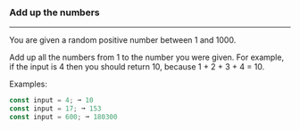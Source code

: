 ### Add up the numbers
---
You are given a random positive number between 1 and 1000.

Add up all the numbers from 1 to the number you were given.
For example, if the input is 4 then you should return 10, because 1 + 2 + 3 + 4 = 10.

Examples:
```js
const input = 4; ➞ 10
const input = 17; ➞ 153
const input = 600; ➞ 180300
```
